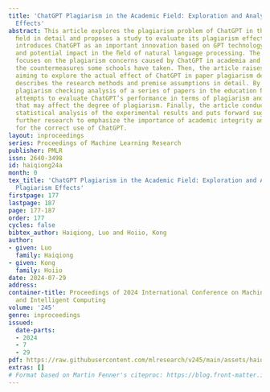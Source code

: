 ```yaml
---
title: 'ChatGPT Plagiarism in the Academic Field: Exploration and Analysis of Plagiarism
  Effects'
abstract: This article explores the plagiarism problem of ChatGPT in the education
  ﬁeld in detail and proposes a study to evaluate its plagiarism effect. First, it
  introduces ChatGPT as an important innovation based on GPT technology, its application
  and potential impact in the ﬁeld of natural language processing. The article then
  focuses on the plagiarism concerns caused by ChatGPT in academia and points out
  the countermeasures some schools have taken. Then, the article raises research questions,
  aiming to explore the actual effect of ChatGPT in paper plagiarism detection, and
  describes the research methods and premise assumptions in detail. By rewriting and
  plagiarism checking analysis of a series of papers in the education ﬁeld, the study
  attempts to evaluate ChatGPT’s performance in terms of plagiarism and explore factors
  that may affect the degree of plagiarism. Finally, the article conducts a detailed
  statistical analysis of the experimental results and puts forward suggestions for
  further research to emphasize the importance of academic integrity and the call
  for the correct use of ChatGPT.
layout: inproceedings
series: Proceedings of Machine Learning Research
publisher: PMLR
issn: 2640-3498
id: haiqiong24a
month: 0
tex_title: 'ChatGPT Plagiarism in the Academic Field: Exploration and Analysis of
  Plagiarism Effects'
firstpage: 177
lastpage: 187
page: 177-187
order: 177
cycles: false
bibtex_author: Haiqiong, Luo and Hoiio, Kong
author:
- given: Luo
  family: Haiqiong
- given: Kong
  family: Hoiio
date: 2024-07-29
address:
container-title: Proceedings of 2024 International Conference on Machine Learning
  and Intelligent Computing
volume: '245'
genre: inproceedings
issued:
  date-parts:
  - 2024
  - 7
  - 29
pdf: https://raw.githubusercontent.com/mlresearch/v245/main/assets/haiqiong24a/haiqiong24a.pdf
extras: []
# Format based on Martin Fenner's citeproc: https://blog.front-matter.io/posts/citeproc-yaml-for-bibliographies/
---
```


